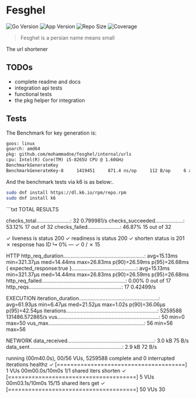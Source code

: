 # Fesghel

![Go Version](https://img.shields.io/badge/Golang-1.24-66ADD8?style=for-the-badge&logo=go)
![App Version](https://img.shields.io/github/v/tag/mohammadne/fesghel?sort=semver&style=for-the-badge&logo=github)
![Repo Size](https://img.shields.io/github/repo-size/mohammadne/fesghel?logo=github&style=for-the-badge)
![Coverage](https://img.shields.io/codecov/c/github/mohammadne/fesghel?logo=codecov&style=for-the-badge)

> Fesghel is a persian name means small

The url shortener

## TODOs

- complete readme and docs
- integration api tests
- functional tests
- the pkg helper for integration

## Tests

The Benchmark for key generation is:

```txt
goos: linux
goarch: amd64
pkg: github.com/mohammadne/fesghel/internal/urls
cpu: Intel(R) Core(TM) i5-8265U CPU @ 1.60GHz
BenchmarkGenerateKey
BenchmarkGenerateKey-8     1419451     871.4 ns/op     112 B/op     6 allocs/op
```

And the benchmark tests via k6 is as below:.

```bash
sudo dnf install https://dl.k6.io/rpm/repo.rpm
sudo dnf install k6
```

‍‍‍```txt
TOTAL RESULTS

checks_total.......................: 32     0.799981/s
checks_succeeded...................: 53.12% 17 out of 32
checks_failed......................: 46.87% 15 out of 32

✓ liveness is status 200
✓ readiness is status 200
✓ shorten status is 201
✗ response has ID
    ↳  0% — ✓ 0 / ✗ 15

HTTP
http_req_duration.......................................................: avg=15.13ms min=321.37µs med=14.44ms max=26.83ms p(90)=26.59ms p(95)=26.68ms
    { expected_response:true }............................................: avg=15.13ms min=321.37µs med=14.44ms max=26.83ms p(90)=26.59ms p(95)=26.68ms
http_req_failed.........................................................: 0.00%   0 out of 17
http_reqs...............................................................: 17      0.42499/s

EXECUTION
iteration_duration......................................................: avg=61.93µs min=6.47µs   med=21.52µs max=1.02s   p(90)=36.06µs p(95)=42.54µs
iterations..............................................................: 5259588 131486.572865/s
vus.....................................................................: 50      min=0           max=50
vus_max.................................................................: 56      min=56          max=56

NETWORK
data_received...........................................................: 3.0 kB  75 B/s
data_sent...............................................................: 2.9 kB  72 B/s

running (00m40.0s), 00/56 VUs, 5259588 complete and 0 interrupted iterations
healthz ✓ [======================================] 1 VUs   00m00.0s/10m0s  1/1 shared iters
shorten ✓ [======================================] 5 VUs   00m03.1s/10m0s  15/15 shared iters
get     ✓ [======================================] 50 VUs  30
```
